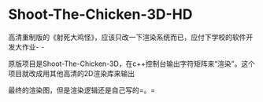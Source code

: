 # Shoot-The-Chicken-3D-HD

高清重制版的《射死大鸡怪》，应该只改一下渲染系统而已，应付下学校的软件开发大作业- -

原版项目是Shoot-The-Chicken-3D，在c++控制台输出字符矩阵来“渲染”。这个项目就改成用其他高清的2D渲染库来输出

最终的渲染图，但是渲染逻辑还是自己写的=。=
